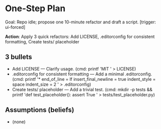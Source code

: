 # One-Step Plan
Goal: Repo idle; propose one 10-minute refactor and draft a script. [trigger: ui-forced]

**Action**: Apply 3 quick refactors: Add LICENSE, .editorconfig for consistent formatting, Create tests/ placeholder

## 3 bullets
- Add LICENSE — Clarify usage. (cmd: printf 'MIT
' > LICENSE)
- .editorconfig for consistent formatting — Add a minimal .editorconfig. (cmd: printf '*
end_of_line = lf
insert_final_newline = true
indent_style = space
indent_size = 2
' > .editorconfig)
- Create tests/ placeholder — Add a trivial test. (cmd: mkdir -p tests && printf 'def test_placeholder():
    assert True
' > tests/test_placeholder.py)

## Assumptions (beliefs)
- (none)
